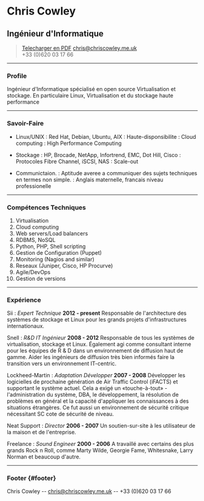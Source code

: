 # Chris Cowley
## Ingénieur d'Informatique

> [Telecharger en PDF](french.pdf)
> [chris@chriscowley.me.uk](chris@chriscowley.me.uk)  
> +33 (0)620 03 17 66

------

### Profile

Ingénieur d'Informatique spécialisé en open source Virtualisation et stockage. En particulaire Linux, Virtualisation et du stockage haute performance

------

### Savoir-Faire

* Linux/UNIX
  : Red Hat, Debian, Ubuntu, AIX
  : Haute-disponsibilite
  : Cloud computing
  : High Performance Computing

* Stockage
  : HP, Brocade, NetApp, Infortrend, EMC, Dot Hill, Cisco
  : Protocoles Fibre Channel, iSCSI, NAS
  : Scale-out

* Communictaion.
  : Aptitude averee a communiquer des sujets techniques en termes non simple.
  : Anglais maternelle, francais niveau professionelle

-------

### Compétences Techniques

1. Virtualisation
1. Cloud computing
1. Web servers/Load balancers
1. RDBMS, NoSQL
1. Python, PHP, Shell scripting
1. Gestion de Configuration (Puppet)
1. Monitoring (Nagios and similar)
1. Reseaux (Juniper, Cisco, HP Procurve)
1. Agile/DevOps
1. Gestion de versions

------

### Expérience

Sii
: *Expert Technique*
  __2012 - present__
  Responsable de l'architecture des systèmes de stockage et Linux pour les grands projets d'infrastructures internationaux.

Snell
: *R&D IT Ingénieur*
  __2008 - 2012__
  Responsable de tous les systèmes de virtualisation, stockage et Linux. Également agi comme consultant interne pour les équipes de R & D dans un environnement de diffusion haut de gamme. Aider les ingénieurs de diffusion très bien informés faire la transition vers un environnement IT-centric.
  
Lockheed-Martin
: *Adaptation Développer*
  __2007 - 2008__
  Développer les logicielles de prochaine génération de Air Traffic Control (iFACTS) et supportant le système actuel. Cela a exigé un «touche-à-tout» - l'administration du système, DBA, le développement, la résolution de problèmes en général et la capacité d'appliquer les connaissances à des situations étrangères. Ce fut aussi un environnement de sécurité critique nécessitant SC cote de sécurité de niveau.

Neat Support
: *Director*
  __2006 - 2007__
  Un soutien-sur-site à les utilisateur de la maison et de l'entreprise.
  
Freelance
: *Sound Engineer*
  __2000 - 2006__
  A travaillé avec certains des plus grands Rock n Roll, comme Marty Wilde, Georgie Fame, Whitesnake, Larry Norman et beaucoup d'autre.

------

### Footer {#footer}

Chris Cowley -- [chris@chriscowley.me.uk](chris@chriscowley.me.uk) -- +33 (0)620 03 17 66

